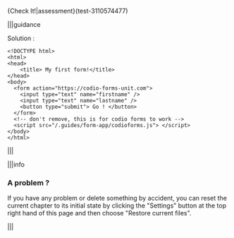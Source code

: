 {Check It!|assessment}(test-3110574477)


|||guidance

Solution :

```
<!DOCTYPE html>
<html>
<head>
    <title> My first form!</title>
</head>
<body>
  <form action="https://codio-forms-unit.com">
    <input type="text" name="firstname" />
    <input type="text" name="lastname" />
    <button type="submit"> Go ! </button>
  </form>
  <!-- don't remove, this is for codio forms to work -->
  <script src="/.guides/form-app/codioforms.js"> </script>
</body>
</html>
```

|||


|||info

### A problem ?

If you have any problem or delete something by accident, you can reset the current chapter to its initial state by clicking the "Settings" button at the top right hand of this page and then choose "Restore current files".

|||
